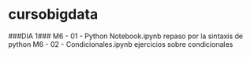 # cursobigdata
###DIA 1###
M6 - 01 - Python Notebook.ipynb repaso por la sintaxis de python
M6 - 02 - Condicionales.ipynb  ejercicios sobre condicionales
